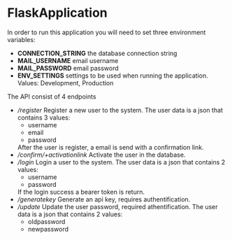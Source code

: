 # FlaskApplication

<p>In order to run this application you will need to set three environment variables:<p>
<ul>
    <li><strong>CONNECTION_STRING</strong> the database connection string</li>
    <li><strong>MAIL_USERNAME</strong> email username</li>
    <li><strong>MAIL_PASSWORD</strong> email password</li>
    <li><strong>ENV_SETTINGS</strong> settings to be used when running the application. Values: Development, Production</li>
</ul>

<p> The API consist of 4 endpoints</p>
<ul>
    <li>
        <i>/register</i> Register a new user to the system. The user data is a json that contains 3 values:
        <ul>
            <li>username</li>
            <li>email</li>
            <li>password</li>
        </ul>
        After the user is register, a email is send with a confirmation link.
    </li>
    <li>
        <i>/confirm/+activationlink</i> Activate the user in the database.
    </li>
    <li>
        <i>/login</i> Login a user to the system. The user data is a json that contains 2 values:
        <ul>
            <li>username</li>
            <li>password</li>
        </ul>
        If the login success a bearer token is return.
    </li>
    <li>
        <i>/generatekey</i> Generate an api key, requires authentification.
    </li>
    <li>
        <i>/update</i> Update the user password, required athentification. The user data is a json that contains 2 values:
        <ul>
            <li>oldpassword</li>
            <li>newpassword</li>
        </ul>
    </li>
</ul>
